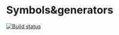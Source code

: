 # Symbols&generators

[![Build status](https://ci.appveyor.com/api/projects/status/idl4jcfd3ehcesui?svg=true)](https://ci.appveyor.com/project/Antonio-87/symbols-generators)
